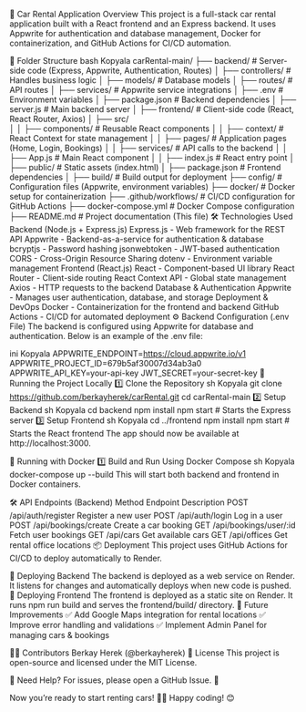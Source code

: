 🚗 Car Rental Application
Overview
This project is a full-stack car rental application built with a React frontend and an Express backend. It uses Appwrite for authentication and database management, Docker for containerization, and GitHub Actions for CI/CD automation.

📂 Folder Structure
bash
Kopyala
carRental-main/
├── backend/          # Server-side code (Express, Appwrite, Authentication, Routes)
│   ├── controllers/  # Handles business logic
│   ├── models/       # Database models
│   ├── routes/       # API routes
│   ├── services/     # Appwrite service integrations
│   ├── .env          # Environment variables
│   ├── package.json  # Backend dependencies
│   ├── server.js     # Main backend server
│
├── frontend/         # Client-side code (React, React Router, Axios)
│   ├── src/         
│   │   ├── components/  # Reusable React components
│   │   ├── context/     # React Context for state management
│   │   ├── pages/       # Application pages (Home, Login, Bookings)
│   │   ├── services/    # API calls to the backend
│   │   ├── App.js       # Main React component
│   │   ├── index.js     # React entry point
│   ├── public/          # Static assets (index.html)
│   ├── package.json     # Frontend dependencies
│
├── build/           # Build output for deployment
├── config/          # Configuration files (Appwrite, environment variables)
├── docker/          # Docker setup for containerization
├── .github/workflows/ # CI/CD configuration for GitHub Actions
├── docker-compose.yml # Docker Compose configuration
├── README.md        # Project documentation (This file)
🛠️ Technologies Used
Backend (Node.js + Express.js)
Express.js - Web framework for the REST API
Appwrite - Backend-as-a-service for authentication & database
bcryptjs - Password hashing
jsonwebtoken - JWT-based authentication
CORS - Cross-Origin Resource Sharing
dotenv - Environment variable management
Frontend (React.js)
React - Component-based UI library
React Router - Client-side routing
React Context API - Global state management
Axios - HTTP requests to the backend
Database & Authentication
Appwrite - Manages user authentication, database, and storage
Deployment & DevOps
Docker - Containerization for the frontend and backend
GitHub Actions - CI/CD for automated deployment
⚙️ Backend Configuration (.env File)
The backend is configured using Appwrite for database and authentication.
Below is an example of the .env file:

ini
Kopyala
APPWRITE_ENDPOINT=https://cloud.appwrite.io/v1
APPWRITE_PROJECT_ID=679b5af30007d34ab3a0
APPWRITE_API_KEY=your-api-key
JWT_SECRET=your-secret-key
🚀 Running the Project Locally
1️⃣ Clone the Repository
sh
Kopyala
git clone https://github.com/berkayherek/carRental.git
cd carRental-main
2️⃣ Setup Backend
sh
Kopyala
cd backend
npm install
npm start  # Starts the Express server
3️⃣ Setup Frontend
sh
Kopyala
cd ../frontend
npm install
npm start  # Starts the React frontend
The app should now be available at http://localhost:3000.

🐳 Running with Docker
1️⃣ Build and Run Using Docker Compose
sh
Kopyala
docker-compose up --build
This will start both backend and frontend in Docker containers.

🛠️ API Endpoints (Backend)
Method	Endpoint	Description
POST	/api/auth/register	Register a new user
POST	/api/auth/login	Log in a user
POST	/api/bookings/create	Create a car booking
GET	/api/bookings/user/:id	Fetch user bookings
GET	/api/cars	Get available cars
GET	/api/offices	Get rental office locations
📦 Deployment
This project uses GitHub Actions for CI/CD to deploy automatically to Render.

🔹 Deploying Backend
The backend is deployed as a web service on Render.
It listens for changes and automatically deploys when new code is pushed.
🔹 Deploying Frontend
The frontend is deployed as a static site on Render.
It runs npm run build and serves the frontend/build/ directory.
📌 Future Improvements
✅ Add Google Maps integration for rental locations
✅ Improve error handling and validations
✅ Implement Admin Panel for managing cars & bookings

👨‍💻 Contributors
Berkay Herek (@berkayherek)
📜 License
This project is open-source and licensed under the MIT License.

💬 Need Help?
For issues, please open a GitHub Issue. 🚀

Now you’re ready to start renting cars! 🚗🔥 Happy coding! 😊
